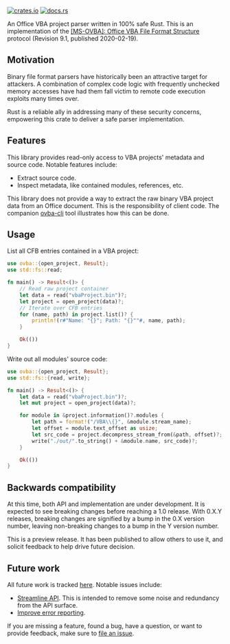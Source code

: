 [![crates.io](https://img.shields.io/crates/v/ovba.svg)](https://crates.io/crates/ovba)
[![docs.rs](https://docs.rs/ovba/badge.svg)](https://docs.rs/ovba)

An Office VBA project parser written in 100% safe Rust. This is an implementation of the [\[MS-OVBA\]: Office VBA File Format Structure](https://docs.microsoft.com/en-us/openspecs/office_file_formats/ms-ovba/575462ba-bf67-4190-9fac-c275523c75fc) protocol (Revision 9.1, published 2020-02-19).

## Motivation

Binary file format parsers have historically been an attractive target for attackers. A combination of complex code logic with frequently unchecked memory accesses have had them fall victim to remote code execution exploits many times over.

Rust is a reliable ally in addressing many of these security concerns, empowering this crate to deliver a safe parser implementation.

## Features

This library provides read-only access to VBA projects' metadata and source code. Notable features include:

* Extract source code.
* Inspect metadata, like contained modules, references, etc.

This library does not provide a way to extract the raw binary VBA project data from an Office document. This is the responsibility of client code. The companion [ovba-cli](https://github.com/tim-weis/ovba-cli) tool illustrates how this can be done.

## Usage

List all CFB entries contained in a VBA project:

```rust
use ovba::{open_project, Result};
use std::fs::read;

fn main() -> Result<()> {
    // Read raw project container
    let data = read("vbaProject.bin")?;
    let project = open_project(data)?;
    // Iterate over CFB entries
    for (name, path) in project.list()? {
        println!(r#"Name: "{}"; Path: "{}""#, name, path);
    }

    Ok(())
}
```

Write out all modules' source code:

```rust
use ovba::{open_project, Result};
use std::fs::{read, write};

fn main() -> Result<()> {
    let data = read("vbaProject.bin")?;
    let mut project = open_project(data)?;

    for module in &project.information()?.modules {
        let path = format!("/VBA\\{}", &module.stream_name);
        let offset = module.text_offset as usize;
        let src_code = project.decompress_stream_from(&path, offset)?;
        write("./out/".to_string() + &module.name, src_code)?;
    }

    Ok(())
}
```

## Backwards compatibility

At this time, both API and implementation are under development. It is expected to see breaking changes before reaching a 1.0 release. With 0.X.Y releases, breaking changes are signified by a bump in the 0.X version number, leaving non-breaking changes to a bump in the Y version number.

This is a preview release. It has been published to allow others to use it, and solicit feedback to help drive future decision.

## Future work

All future work is tracked [here](https://github.com/tim-weis/ovba/issues). Notable issues include:

* [Streamline API](https://github.com/tim-weis/ovba/issues/8). This is intended to remove some noise and redundancy from the API surface.
* [Improve error reporting](https://github.com/tim-weis/issues/10).

If you are missing a feature, found a bug, have a question, or want to provide feedback, make sure to [file an issue](https://github.com/tim-weis/ovba/issues/new).
